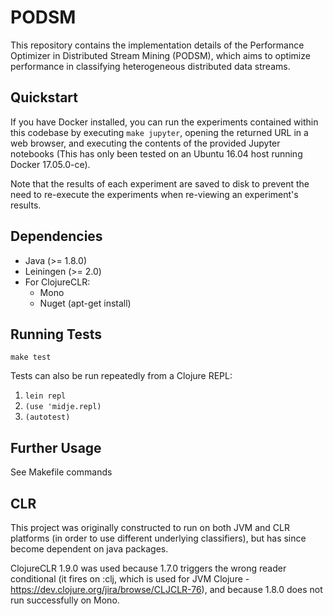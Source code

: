 # PODSM

This repository contains the implementation details of the Performance
Optimizer in Distributed Stream Mining (PODSM), which aims to optimize 
performance in classifying heterogeneous distributed data streams.

## Quickstart

If you have Docker installed, you can run the experiments contained
within this codebase by executing `make jupyter`, opening the returned
URL in a web browser, and executing the contents of the provided
Jupyter notebooks (This has only been tested on an Ubuntu 16.04 host
running Docker 17.05.0-ce).

Note that the results of each experiment are saved to disk to prevent
the need to re-execute the experiments when re-viewing an experiment's
results.

## Dependencies

* Java (>= 1.8.0)
* Leiningen (>= 2.0)
* For ClojureCLR:
    * Mono
    * Nuget (apt-get install)

## Running Tests

`make test`

Tests can also be run repeatedly from a Clojure REPL:

1. `lein repl`
2. `(use 'midje.repl)`
3. `(autotest)`

## Further Usage

See Makefile commands

## CLR

This project was originally constructed to run on both JVM and CLR
platforms (in order to use different underlying classifiers), but has
since become dependent on java packages.

ClojureCLR 1.9.0 was used because 1.7.0 triggers the wrong reader
conditional (it fires on :clj, which is used for JVM Clojure -
https://dev.clojure.org/jira/browse/CLJCLR-76), and because 1.8.0 does
not run successfully on Mono.
